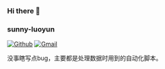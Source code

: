 ### Hi there 👋 
### sunny-luoyun
 
[![Github](https://img.shields.io/badge/-Github-000?style=flat&logo=Github&logoColor=white)](https://github.com/sunny-luoyun)
[![Gmail](https://img.shields.io/badge/-Gmail-c14438?style=flat&logo=Gmail&logoColor=white)](mailto:dm3375536@gmail.com)
 
没事瞎写点bug，主要都是处理数据时用到的自动化脚本。 
 
